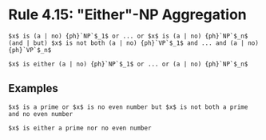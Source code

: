 Rule 4.15: "Either"-NP Aggregation
==================================


```{rewrite-rule}
$x$ is (a | no) {ph}`NP`$_1$ or ... or $x$ is (a | no) {ph}`NP`$_n$ (and | but) $x$ is not both (a | no) {ph}`VP`$_1$ and ... and (a | no) {ph}`VP`$_n$

$x$ is either (a | no) {ph}`NP`$_1$ or ... or (a | no) {ph}`NP`$_n$
```

Examples
--------

```{rewrite-rule}
$x$ is a prime or $x$ is no even number but $x$ is not both a prime and no even number

$x$ is either a prime nor no even number
```


